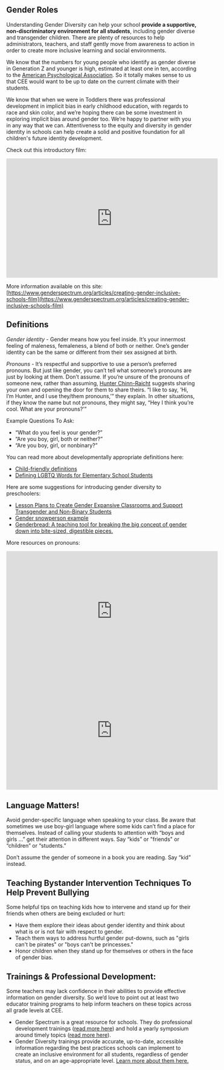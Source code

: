 ## Gender Roles
Understanding Gender Diversity can help your school __provide a supportive, non-discriminatory environment for all students__, including gender diverse and transgender children. There are plenty of resources to help administrators, teachers, and staff gently move from awareness to action in order to create more inclusive learning and social environments. 

We know that the numbers for young people who identify as gender diverse in Generation Z and younger is high, estimated at least one in ten, according to the [American Psychological Association](https://www.nbcnews.com/nbc-out/out-news/nearly-1-10-teens-identify-gender-diverse-pittsburgh-study-rcna993). So it totally makes sense to us that CEE would want to be up to date on the current climate with their students. 

We know that when we were in Toddlers there was professional development in implicit bias in early childhood education, with regards to race and skin color, and we’re hoping there can be some investment in exploring implicit bias around gender too. We’re happy to partner with you in any way that we can. Attentiveness to the equity and diversity in gender identity in schools can help create a solid and positive foundation for all children's future identity development.

Check out this introductory film:

<iframe src="https://player.vimeo.com/video/154811690" width="560" height="315" frameborder="0" title="Creating gender inclusive schools film" webkitallowfullscreen mozallowfullscreen allowfullscreen></iframe>


More information available on this site: [https://www.genderspectrum.org/articles/creating-gender-inclusive-schools-film](https://www.genderspectrum.org/articles/creating-gender-inclusive-schools-film)

## Definitions
_Gender identity_ - Gender means how you feel inside. It’s your innermost feeling of maleness, femaleness, a blend of both or neither. One’s gender identity can be the same or different from their sex assigned at birth. 

_Pronouns_ -  It’s respectful and supportive to use a person’s preferred pronouns. But just like gender, you can’t tell what someone’s pronouns are just by looking at them. Don’t assume. If you’re unsure of the pronouns of someone new, rather than assuming, [Hunter Chinn-Raicht](https://www.care.com/c/explaining-they-them-pronouns) suggests sharing your own and opening the door for them to share theirs. “I like to say, ‘Hi, I’m Hunter, and I use they/them pronouns,’” they explain. In other situations, if they know the name but not pronouns, they might say, “Hey I think you’re cool. What are your pronouns?’”

Example Questions To Ask: 
  - “What do you feel is your gender?”
  - “Are you boy, girl, both or neither?”
  - “Are you boy, girl, or nonbinary?”

You can read more about developmentally appropriate definitions here:
  - [Child-friendly definitions](https://www.genderinclassrooms.com/definitions#:~:text=Gender%20means%20how%20you%20feel,%E2%80%8B)
  - [Defining LGBTQ Words for Elementary School Students](https://welcomingschools.org/resources/definitions-lgbtq-elementary-school) 

Here are some suggestions for introducing gender diversity to preschoolers:
  - [Lesson Plans to Create Gender Expansive Classrooms and Support Transgender and Non-Binary Students](https://welcomingschools.org/resources/lesson-plans-gender-identity-transgender-non-binary)
  - [Gender snowperson example](https://assets2.hrc.org/welcoming-schools/documents/WS_Gender_Snowperson_Teacher_version.pdf) 
  - [Genderbread: A teaching tool for breaking the big concept of gender down into bite-sized, digestible pieces.](https://www.genderbread.org/)

More resources on pronouns:

<iframe width="560" height="315" src="https://www.youtube.com/embed/64-WXswR_fA" title="YouTube video player" frameborder="0" allow="accelerometer; autoplay; clipboard-write; encrypted-media; gyroscope; picture-in-picture" allowfullscreen></iframe>

<iframe src="https://player.vimeo.com/video/344293463" width="560" height="315" frameborder="0" title="Creating gender inclusive schools film" webkitallowfullscreen mozallowfullscreen allowfullscreen></iframe>

## Language Matters!
Avoid gender-specific language when speaking to your class. Be aware that sometimes we use boy-girl language where some kids can’t find a place for themselves. Instead of calling your students to attention with “boys and girls …” get their attention in different ways. Say “kids” or "friends" or “children” or “students.” 

Don’t assume the gender of someone in a book you are reading. Say “kid” instead.

## Teaching Bystander Intervention Techniques To Help Prevent Bullying
Some helpful tips on teaching kids how to intervene and stand up for their friends when others are being excluded or hurt:
  - Have them explore their ideas about gender identity and think about what is or is not fair with respect to gender.
  - Teach them ways to address hurtful gender put-downs, such as "girls can't be pirates" or "boys can't be princesses."
  - Honor children when they stand up for themselves or others in the face of gender bias.   

## Trainings & Professional Development:
Some teachers may lack confidence in their abilities to provide effective information on gender diversity. So we’d love to point out at least two educator training programs to help inform teachers on these topics across all grade levels at CEE. 
  - Gender Spectrum is a great resource for schools. They do professional development trainings ([read more here](https://www.genderspectrum.org/articles/professional-development-educators)) and hold a yearly symposium around timely topics ([read more here](https://2021-gender-spectrum-professionals-symposium.heysummit.com/)).  
  - Gender Diversity trainings provide accurate, up-to-date, accessible information regarding the best practices schools can implement to create an inclusive environment for all students, regardless of gender status, and on an age-appropriate level. [Learn more about them here.](http://genderdiversity.org/best-practices-schools/)

